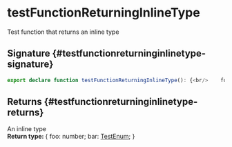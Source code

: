 # testFunctionReturningInlineType

Test function that returns an inline type  

## Signature {#testfunctionreturninginlinetype-signature}

```typescript
export declare function testFunctionReturningInlineType(): {<br/>    foo: number;<br/>    bar: TestEnum;<br/>};
```

## Returns {#testfunctionreturninginlinetype-returns}

An inline type  
<b>Return type: </b>{     foo: number;     bar: [TestEnum](docs/simple-suite-test/testenum-enum); }  

